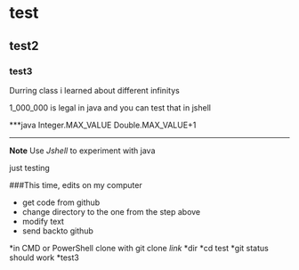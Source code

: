 # test
## test2
### test3

Durring class i learned about different infinitys

1_000_000 is legal in java and you can test that in jshell

***java
Integer.MAX_VALUE
Double.MAX_VALUE+1
***

**Note**
Use *Jshell* to experiment with java

just testing

###This time, edits on my computer
* get code from github
* change directory to the one from the step above
* modify text
* send backto github

*in CMD or PowerShell clone with git clone *link*
*dir
*cd test
*git status should work
*test3